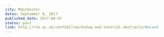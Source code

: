 ```yaml
---
city: Manchester
dates: September 8, 2017
published_date: 2017-09-07
status: past
link: http://rse.ac.uk/conf2017/workshop-and-tutorial-abstracts/#mixed-martial-arts-with-coderefinery
---
```

